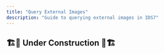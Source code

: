 ```yaml
---
title: "Query External Images"
description: "Guide to querying external images in IDS7"
---
```


## 🏗️🚧 Under Construction 🚧🏗️